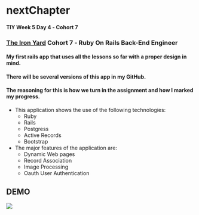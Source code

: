 # nextChapter

#### TIY Week 5 Day 4 &dash; Cohort 7

### **[The Iron Yard](http://theironyard.com)** Cohort 7 &dash; Ruby On Rails Back-End Engineer

#### My first rails app that uses all the lessons so far with a proper design in mind.
#### There will be several versions of this app in my GitHub.
#### The reasoning for this is how we turn in the assignment and how I marked my progress.

- This application shows the use of the following technologies:
  - Ruby
  - Rails
  - Postgress
  - Active Records
  - Bootstrap
- The major features of the application are:
  - Dynamic Web pages
  - Record Association
  - Image Processing
  - Oauth User Authentication

## DEMO
![](https://github.com/brunz36/nextchapter/blob/master/app/assets/images/nextchapter.gif)
